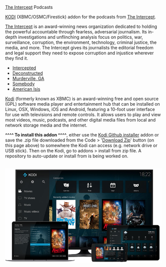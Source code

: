 <a href="https://www.theintercept.com">The Intercept</a> Podcasts

<a href="https://kodi.tv">KODI<a> (XBMC/OSMC/Firestick) addon for the podcasts from <a href="https://theintercept.com/podcasts">The Intercept</a>.<br>

<a href="https://theintercept.com/">The Intercept</a> is an award-winning news organization dedicated to holding the powerful accountable through fearless, adversarial journalism. Its in-depth investigations and unflinching analysis focus on politics, war, surveillance, corruption, the environment, technology, criminal justice, the media, and more. The Intercept gives its journalists the editorial freedom and legal support they need to expose corruption and injustice wherever they find it.<br>

- <a href="https://theintercept.com/podcasts/intercepted/">Intercepted</a><br>
- <a href="https://theintercept.com/podcasts/deconstructed">Deconstructed<br>
- <a href="https://theintercept.com/podcasts/murderville">Murderville, GA<br>
- <a href="https://theintercept.com/podcasts/somebody">Somebody<br>
- <a href="https://theintercept.com/podcasts/americanisis">American Isis<br>

<a href="https://www.kodi.tv">Kodi</a> (formerly known as XBMC) is an award-winning free and open source (GPL) software media player and entertainment hub that can be installed on Linux, OSX, Windows, iOS and Android, featuring a 10-foot user interface for use with televisions and remote controls. It allows users to play and view most videos, music, podcasts, and other digital media files from local and network storage media and the internet.<br>

<b>^^^^ To install this addon ^^^^</b>, either use the <a href="https://www.tvaddons.co/github-browser-kodi/">Kodi Github installer</a> addon or save the .zip file downloaded from the Code > '<a href="https://github.com/leopheard/TheIntercept/archive/refs/heads/master.zip">Download Zip</a>' button (on this page above) to somewhere the Kodi can access (e.g. network drive or USB stick). Then on the Kodi, go to addons > install from zip file. A repository to auto-update or install from is being worked on.<br>

<br><a href="https://www.kodi.tv"><img src="https://github.com/leopheard/Audio-Podcasts/blob/master/resources/media/about--devices.jpg?raw=true">